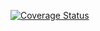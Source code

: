 [![Coverage Status](https://coveralls.io/repos/github/Nadi13/Kosmos/badge.svg?branch=move)](https://coveralls.io/github/Nadi13/Kosmos?branch=move)
